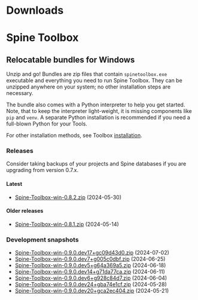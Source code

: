 
Downloads
=========

# Spine Toolbox

## Relocatable bundles for Windows

Unzip and go! Bundles are zip files that contain ``spinetoolbox.exe`` executable
and everything you need to run Spine Toolbox.
They can be unzipped anywhere on your system; no other installation steps are necessary.

The bundle also comes with a Python interpreter to help you get started.
Note, that to keep the interpreter light-weight, it is missing components like ``pip`` and ``venv``.
A separate Python installation is recommended if you need a full-blown Python for your Tools.

For other installation methods,
see Toolbox [installation](https://github.com/spine-tools/Spine-Toolbox?tab=readme-ov-file#installation).

### Releases

Consider taking backups of your projects and Spine databases if you are upgrading from version 0.7.x.

#### Latest

- [Spine-Toolbox-win-0.8.2.zip](https://github.com/spine-tools/Spine-Toolbox/releases/download/0.8.2/Spine-Toolbox-win-0.8.2.zip) (2024-05-30)

#### Older releases

- [Spine-Toolbox-win-0.8.1.zip](https://github.com/spine-tools/Spine-Toolbox/releases/download/0.8.1/Spine-Toolbox-win-0.8.1.zip) (2024-05-14)

### Development snapshots

- [Spine-Toolbox-win-0.9.0.dev17+gc09d43d0.zip](https://github.com/spine-tools/Spine-Toolbox/actions/runs/9758430884/artifacts/1658917143) (2024-07-02)
- [Spine-Toolbox-win-0.9.0.dev7+g005c0dbf.zip](https://github.com/spine-tools/Spine-Toolbox/actions/runs/9659927413/artifacts/1635312887) (2024-06-25)
- [Spine-Toolbox-win-0.9.0.dev5+g64a369a5.zip](https://github.com/spine-tools/Spine-Toolbox/actions/runs/9562523379/artifacts/1612160199) (2024-06-18)
- [Spine-Toolbox-win-0.9.0.dev14+g71da77ca.zip](https://github.com/spine-tools/Spine-Toolbox/actions/runs/9463064169/artifacts/1588975148) (2024-06-11)
- [Spine-Toolbox-win-0.9.0.dev6+g928c84d7.zip](https://github.com/spine-tools/Spine-Toolbox/actions/runs/9364636926/artifacts/1566103651) (2024-06-04)
- [Spine-Toolbox-win-0.9.0.dev24+gba74e1cf.zip](https://github.com/spine-tools/Spine-Toolbox/actions/runs/9266859991/artifacts/1543532042) (2024-05-28)
- [Spine-Toolbox-win-0.9.0.dev20+gca2ec404.zip](https://github.com/spine-tools/Spine-Toolbox/actions/runs/9173308647/artifacts/1522576608) (2024-05-21)
